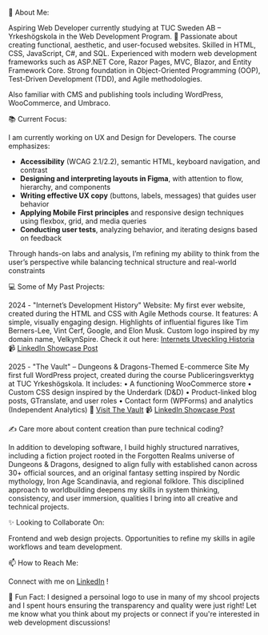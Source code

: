 
🌟 About Me:

Aspiring Web Developer currently studying at TUC Sweden AB – Yrkeshögskola in the Web Development Program. 🚀 Passionate about creating functional, aesthetic, and user-focused websites. Skilled in HTML, CSS, JavaScript, C#, and SQL. Experienced with modern web development frameworks such as ASP.NET Core, Razor Pages, MVC, Blazor, and Entity Framework Core. Strong foundation in Object-Oriented Programming (OOP), Test-Driven Development (TDD), and Agile methodologies.

Also familiar with CMS and publishing tools including WordPress, WooCommerce, and Umbraco.

📚 Current Focus:

I am currently working on UX and Design for Developers. The course emphasizes:

- **Accessibility** (WCAG 2.1/2.2), semantic HTML, keyboard navigation, and contrast  
- **Designing and interpreting layouts in Figma**, with attention to flow, hierarchy, and components  
- **Writing effective UX copy** (buttons, labels, messages) that guides user behavior  
- **Applying Mobile First principles** and responsive design techniques using flexbox, grid, and media queries  
- **Conducting user tests**, analyzing behavior, and iterating designs based on feedback 

Through hands-on labs and analysis, I’m refining my ability to think from the user’s perspective while balancing technical structure and real-world constraints

💻 Some of My Past Projects:

2024 - "Internet’s Development History" Website: My first ever website, created during the HTML and CSS with Agile Methods course. It features:
A simple, visually engaging design.
Highlights of influential figures like Tim Berners-Lee, Vint Cerf, Google, and Elon Musk.
Custom logo inspired by my domain name, VelkynSpire.
Check it out here:  [Internets Utveckling Historia](https://pamnyb0.github.io/Internets-Utveckling-Historia/)
📹 [LinkedIn Showcase Post](https://www.linkedin.com/feed/update/urn:li:activity:7266050374078193664/)

2025 - "The Vault" – Dungeons & Dragons-Themed E-commerce Site
My first full WordPress project, created during the course Publiceringsverktyg at TUC Yrkeshögskola. It includes:
• A functioning WooCommerce store
• Custom CSS design inspired by the Underdark (D&D)
• Product-linked blog posts, GTranslate, and user roles
• Contact form (WPForms) and analytics (Independent Analytics)
🔗 [Visit The Vault](https://pamelanybergwebd24jon.burns.se/)
📹 [LinkedIn Showcase Post](https://www.linkedin.com/feed/update/urn:li:activity:7334220532768296961/)

✍️ Care more about content creation than pure technical coding?

In addition to developing software, I build highly structured narratives, including a fiction project rooted in the Forgotten Realms universe of Dungeons & Dragons, designed to align fully with established canon across 30+ official sources, and an original fantasy setting inspired by Nordic mythology, Iron Age Scandinavia, and regional folklore. This disciplined approach to worldbuilding deepens my skills in system thinking, consistency, and user immersion, qualities I bring into all creative and technical projects.

✨ Looking to Collaborate On:

Frontend and web design projects.
Opportunities to refine my skills in agile workflows and team development.

📫 How to Reach Me:

Connect with me on [LinkedIn](http://www.linkedin.com/in/pamelanyberg-wd/!) !


🎉 Fun Fact:
I designed a persoinal logo to use in many of my shcool projects and I spent hours ensuring the transparency and quality were just right!
Let me know what you think about my projects or connect if you're interested in web development discussions!

<!---
pamnyb0/pamnyb0 is a ✨ special ✨ repository because its `README.md` (this file) appears on your GitHub profile.
You can click the Preview link to take a look at your changes.
--->
